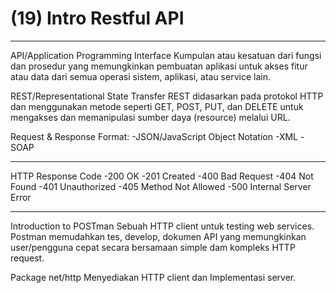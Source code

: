 # (19) Intro Restful API

*********************
API/Application Programming Interface
Kumpulan atau kesatuan dari fungsi dan prosedur yang memungkinkan pembuatan aplikasi untuk akses fitur atau data dari semua operasi sistem, aplikasi, atau service lain.

REST/Representational State Transfer
REST didasarkan pada protokol HTTP dan menggunakan metode seperti GET, POST, PUT, dan DELETE untuk mengakses dan memanipulasi sumber daya (resource) melalui URL.

Request & Response Format:
-JSON/JavaScript Object Notation
-XML
-SOAP
*********************
HTTP Response Code
-200 OK
-201 Created
-400 Bad Request
-404 Not Found
-401 Unauthorized
-405 Method Not Allowed
-500 Internal Server Error

*********************
Introduction to POSTman
Sebuah HTTP client untuk testing web services. Postman memudahkan tes, develop, dokumen API yang memungkinkan user/pengguna cepat secara bersamaan simple dam kompleks HTTP request.

Package net/http
Menyediakan HTTP client dan Implementasi server.
